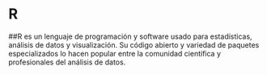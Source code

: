 # R
##R es un lenguaje de programación y software usado para estadísticas, análisis de datos y visualización. Su código abierto y variedad de paquetes especializados lo hacen popular entre la comunidad científica y profesionales del análisis de datos.
